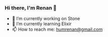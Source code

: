 ### Hi there, I'm Renan 👋
- 🔭 I’m currently working on Stone
- 🌱 I’m currently learning Elixir
- 📫 How to reach me: humrenan@gmail.com


<!--
**humrenan/humrenan** is a ✨ _special_ ✨ repository because its `README.md` (this file) appears on your GitHub profile.

Here are some ideas to get you started:

- 🔭 I’m currently working on ...
- 🌱 I’m currently learning ...
- 👯 I’m looking to collaborate on ...
- 🤔 I’m looking for help with ...
- 💬 Ask me about ...
- 📫 How to reach me: ...
- 😄 Pronouns: ...
- ⚡ Fun fact: ...
-->
